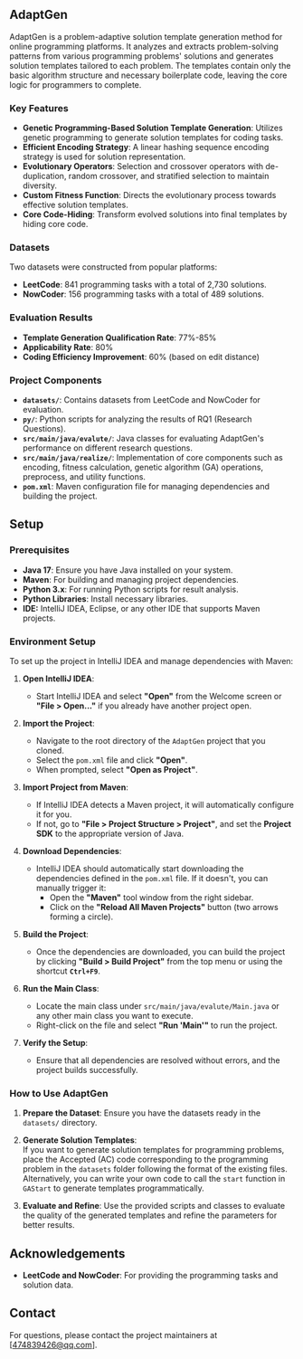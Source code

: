 ## AdaptGen

AdaptGen is a problem-adaptive solution template generation method for online programming platforms. It analyzes and extracts problem-solving patterns from various programming problems' solutions and generates solution templates tailored to each problem. The templates contain only the basic algorithm structure and necessary boilerplate code, leaving the core logic for programmers to complete.

### Key Features

- **Genetic Programming-Based Solution Template Generation**: Utilizes genetic programming to generate solution templates for coding tasks.
- **Efficient Encoding Strategy**: A linear hashing sequence encoding strategy is used for solution representation.
- **Evolutionary Operators**: Selection and crossover operators with de-duplication, random crossover, and stratified selection to maintain diversity.
- **Custom Fitness Function**: Directs the evolutionary process towards effective solution templates.
- **Core Code-Hiding**: Transform evolved solutions into final templates by hiding core code.

### Datasets

Two datasets were constructed from popular platforms:

- **LeetCode**: 841 programming tasks with a total of 2,730 solutions.
- **NowCoder**: 156 programming tasks with a total of 489 solutions.

### Evaluation Results

- **Template Generation Qualification Rate**: 77%-85%
- **Applicability Rate**: 80%
- **Coding Efficiency Improvement**: 60% (based on edit distance)

### Project Components

- **`datasets/`**: Contains datasets from LeetCode and NowCoder for evaluation. 
- **`py/`**: Python scripts for analyzing the results of RQ1 (Research Questions).
- **`src/main/java/evalute/`**: Java classes for evaluating AdaptGen's performance on different research questions.
- **`src/main/java/realize/`**: Implementation of core components such as encoding, fitness calculation, genetic algorithm (GA) operations, preprocess, and utility functions.
- **`pom.xml`**: Maven configuration file for managing dependencies and building the project.

## Setup

### Prerequisites

- **Java 17**: Ensure you have Java installed on your system.
- **Maven**: For building and managing project dependencies.
- **Python 3.x**: For running Python scripts for result analysis.
- **Python Libraries**: Install necessary libraries.
- **IDE:** IntelliJ IDEA, Eclipse, or any other IDE that supports Maven projects.

### Environment Setup

To set up the project in IntelliJ IDEA and manage dependencies with Maven:

1. **Open IntelliJ IDEA**:
   - Start IntelliJ IDEA and select **"Open"** from the Welcome screen or **"File > Open..."** if you already have another project open.

2. **Import the Project**:
   - Navigate to the root directory of the `AdaptGen` project that you cloned.
   - Select the `pom.xml` file and click **"Open"**.
   - When prompted, select **"Open as Project"**.

3. **Import Project from Maven**:
   - If IntelliJ IDEA detects a Maven project, it will automatically configure it for you. 
   - If not, go to **"File > Project Structure > Project"**, and set the **Project SDK** to the appropriate version of Java.

4. **Download Dependencies**:
   - IntelliJ IDEA should automatically start downloading the dependencies defined in the `pom.xml` file. If it doesn't, you can manually trigger it:
     - Open the **"Maven"** tool window from the right sidebar.
     - Click on the **"Reload All Maven Projects"** button (two arrows forming a circle).

5. **Build the Project**:
   - Once the dependencies are downloaded, you can build the project by clicking **"Build > Build Project"** from the top menu or using the shortcut **`Ctrl+F9`**.

6. **Run the Main Class**:
   - Locate the main class under `src/main/java/evalute/Main.java` or any other main class you want to execute.
   - Right-click on the file and select **"Run 'Main'"** to run the project.

7. **Verify the Setup**:
   - Ensure that all dependencies are resolved without errors, and the project builds successfully.

### How to Use AdaptGen

1. **Prepare the Dataset**: Ensure you have the datasets ready in the `datasets/` directory.

2. **Generate Solution Templates**:  
   If you want to generate solution templates for programming problems, place the Accepted (AC) code corresponding to the programming problem in the `datasets` folder following the format of the existing files. Alternatively, you can write your own code to call the `start` function in `GAStart` to generate templates programmatically.

3. **Evaluate and Refine**: Use the provided scripts and classes to evaluate the quality of the generated templates and refine the parameters for better results.

## Acknowledgements

- **LeetCode and NowCoder**: For providing the programming tasks and solution data.

## Contact

For questions, please contact the project maintainers at [474839426@qq.com].
